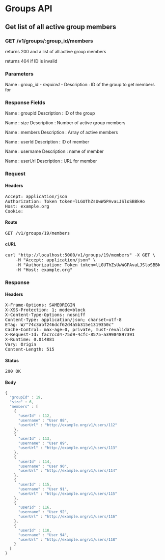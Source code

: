 # Groups API

## Get list of all active group members

### GET /v1/groups/:group_id/members

returns 200 and a list of all active group members

returns 404 if ID is invalid

### Parameters

Name : group_id *- required -*
Description : ID of the group to get members for


### Response Fields

Name : groupId
Description : ID of the group

Name : size
Description : Number of active group members

Name : members
Description : Array of active members

Name : userId
Description : ID of member

Name : username
Description : name of member

Name : userUrl
Description : URL for member

### Request

#### Headers

<pre>Accept: application/json
Authorization: Token token=lLGUThZsUwWGPAvaLJSloSBBkHo
Host: example.org
Cookie: </pre>

#### Route

<pre>GET /v1/groups/19/members</pre>

#### cURL

<pre class="request">curl &quot;http://localhost:5000/v1/groups/19/members&quot; -X GET \
	-H &quot;Accept: application/json&quot; \
	-H &quot;Authorization: Token token=lLGUThZsUwWGPAvaLJSloSBBkHo&quot; \
	-H &quot;Host: example.org&quot;</pre>

### Response

#### Headers

<pre>X-Frame-Options: SAMEORIGIN
X-XSS-Protection: 1; mode=block
X-Content-Type-Options: nosniff
Content-Type: application/json; charset=utf-8
ETag: W/&quot;74c3abf246dcf62d4a5b315e1319350c&quot;
Cache-Control: max-age=0, private, must-revalidate
X-Request-Id: fac7ccd4-75d9-4cfc-8575-a39984897391
X-Runtime: 0.014881
Vary: Origin
Content-Length: 515</pre>

#### Status

<pre>200 OK</pre>

#### Body

```javascript
{
  "groupId" : 19,
  "size" : 6,
  "members" : [
    {
      "userId" : 112,
      "username" : "User 88",
      "userUrl" : "http://example.org/v1/users/112"
    },
    {
      "userId" : 113,
      "username" : "User 89",
      "userUrl" : "http://example.org/v1/users/113"
    },
    {
      "userId" : 114,
      "username" : "User 90",
      "userUrl" : "http://example.org/v1/users/114"
    },
    {
      "userId" : 115,
      "username" : "User 91",
      "userUrl" : "http://example.org/v1/users/115"
    },
    {
      "userId" : 116,
      "username" : "User 92",
      "userUrl" : "http://example.org/v1/users/116"
    },
    {
      "userId" : 118,
      "username" : "User 94",
      "userUrl" : "http://example.org/v1/users/118"
    }
  ]
}
```
